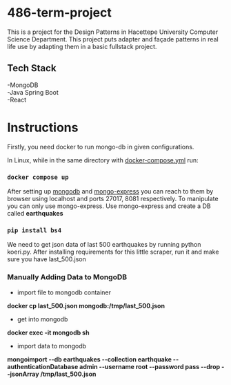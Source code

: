 # 486-term-project

This is a project for the Design Patterns in Hacettepe University Computer Science Department. This project puts adapter and façade patterns in real life use by adapting them in a basic fullstack project.

## Tech Stack
-MongoDB \
-Java Spring Boot \
-React 

# Instructions

Firstly, you need docker to run mongo-db in given configurations.

In Linux, while in the same directory with [docker-compose.yml](https://github.com/yavuzerenozer/486-term-project/blob/main/docker-compose.yml) run:

### `docker compose up`

After setting up [mongodb](http://localhost:27017) and [mongo-express](http://localhost:8081) you can reach to them by browser using localhost and ports 27017, 8081 respectively. To manipulate you can only use mongo-express. Use mongo-express and create a DB called **earthquakes**

### `pip install bs4`

We need to get json data of last 500 earthquakes by running python koeri.py. After installing requirements for this little scraper, run it and make sure you have last_500.json

### Manually Adding Data to MongoDB

 - import file to mongodb container

**docker cp last_500.json mongodb:/tmp/last_500.json**


- get into mongodb

**docker exec -it mongodb sh**


-  import data to mongodb

 **mongoimport --db earthquakes --collection earthquake  --authenticationDatabase admin --username root --password pass --drop --jsonArray /tmp/last_500.json**



